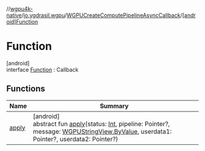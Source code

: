 //[wgpu4k-native](../../../../index.md)/[io.ygdrasil.wgpu](../../index.md)/[WGPUCreateComputePipelineAsyncCallback](../index.md)/[[android]Function](index.md)

# Function

[android]\
interface [Function](index.md) : Callback

## Functions

| Name | Summary |
|---|---|
| [apply](apply.md) | [android]<br>abstract fun [apply](apply.md)(status: [Int](https://kotlinlang.org/api/core/kotlin-stdlib/kotlin/-int/index.html), pipeline: Pointer?, message: [WGPUStringView.ByValue](../../../io.ygdrasil.wgpu.android/-w-g-p-u-string-view/-by-value/index.md), userdata1: Pointer?, userdata2: Pointer?) |